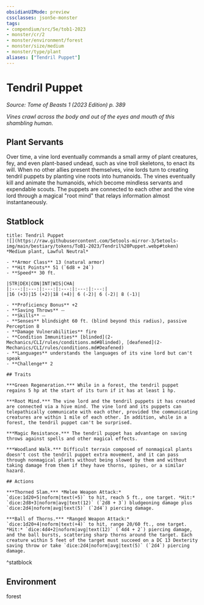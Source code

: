 ```yaml
---
obsidianUIMode: preview
cssclasses: json5e-monster
tags:
- compendium/src/5e/tob1-2023
- monster/cr/2
- monster/environment/forest
- monster/size/medium
- monster/type/plant
aliases: ["Tendril Puppet"]
---
```

# Tendril Puppet
*Source: Tome of Beasts 1 (2023 Edition) p. 389*  

*Vines crawl across the body and out of the eyes and mouth of this shambling human.*

## Plant Servants

Over time, a vine lord eventually commands a small army of plant creatures, fey, and even plant-based undead, such as vine troll skeletons, to enact its will. When no other allies present themselves, vine lords turn to creating tendril puppets by planting vine roots into humanoids. The vines eventually kill and animate the humanoids, which become mindless servants and expendable scouts. The puppets are connected to each other and the vine lord through a magical "root mind" that relays information almost instantaneously.

## Statblock

```ad-statblock
title: Tendril Puppet
![](https://raw.githubusercontent.com/5etools-mirror-3/5etools-img/main/bestiary/tokens/ToB1-2023/Tendril%20Puppet.webp#token)
*Medium plant, Lawful Neutral*

- **Armor Class** 13 (natural armor)
- **Hit Points** 51 (`6d8 + 24`)
- **Speed** 30 ft.

|STR|DEX|CON|INT|WIS|CHA|
|:---:|:---:|:---:|:---:|:---:|:---:|
|16 (+3)|15 (+2)|18 (+4)| 6 (-2)| 6 (-2)| 8 (-1)|

- **Proficiency Bonus** +2
- **Saving Throws** ⏤
- **Skills** ⏤
- **Senses** blindsight 60 ft. (blind beyond this radius), passive Perception 8
- **Damage Vulnerabilities** fire
- **Condition Immunities** [blinded](2-Mechanics/CLI/rules/conditions.md#Blinded), [deafened](2-Mechanics/CLI/rules/conditions.md#Deafened)
- **Languages** understands the languages of its vine lord but can't speak
- **Challenge** 2

## Traits

***Green Regeneration.*** While in a forest, the tendril puppet regains 5 hp at the start of its turn if it has at least 1 hp.

***Root Mind.*** The vine lord and the tendril puppets it has created are connected via a hive mind. The vine lord and its puppets can telepathically communicate with each other, provided the communicating creatures are within 1 mile of each other. In addition, while in a forest, the tendril puppet can't be surprised.

***Magic Resistance.*** The tendril puppet has advantage on saving throws against spells and other magical effects.

***Woodland Walk.*** Difficult terrain composed of nonmagical plants doesn't cost the tendril puppet extra movement, and it can pass through nonmagical plants without being slowed by them and without taking damage from them if they have thorns, spines, or a similar hazard.

## Actions

***Thorned Slam.*** *Melee Weapon Attack:* `dice:1d20+5|noform|text(+5)` to hit, reach 5 ft., one target. *Hit:* `dice:2d8+3|noform|avg|text(12)` (`2d8 + 3`) bludgeoning damage plus `dice:2d4|noform|avg|text(5)` (`2d4`) piercing damage.

***Ball of Thorns.*** *Ranged Weapon Attack:* `dice:1d20+4|noform|text(+4)` to hit, range 20/60 ft., one target. *Hit:* `dice:4d4+2|noform|avg|text(12)` (`4d4 + 2`) piercing damage, and the ball bursts, scattering sharp thorns around the target. Each creature within 5 feet of the target must succeed on a DC 13 Dexterity saving throw or take `dice:2d4|noform|avg|text(5)` (`2d4`) piercing damage.
```
^statblock

## Environment

forest